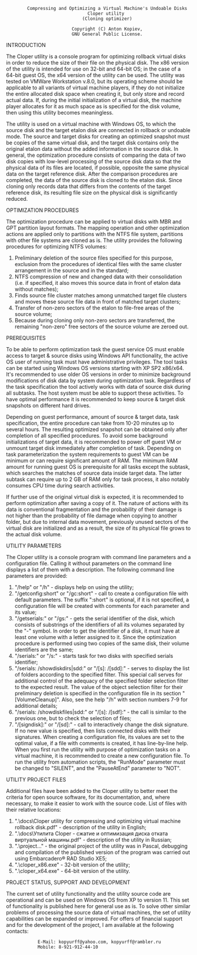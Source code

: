             Compressing and Optimizing a Virtual Machine's Undoable Disks
                                   Cloper utility
                                 (Cloning optimizer)

                             Copyright (C) Anton Kopiev,
                             GNU General Public License.

INTRODUCTION

 The Cloper utility is a console program for optimizing rollback virtual disks in order to reduce the size of their file on the physical disk. The x86 version of the utility is intended for use on 32-bit and 64-bit OS; in the case of a 64-bit guest OS, the x64 version of the utility can be used. The utility was tested on VMWare Workstation v.8.0, but its operating scheme should be applicable to all variants of virtual machine players, if they do not initialize the entire allocated disk space when creating it, but only store and record actual data. If, during the initial initialization of a virtual disk, the machine player allocates for it as much space as is specified for the disk volume, then using this utility becomes meaningless.
 
 The utility is used on a virtual machine with Windows OS, to which the source disk and the target etalon disk are connected in rollback or undoable mode. The source and target disks for creating an optimized snapshot must be copies of the same virtual disk, and the target disk contains only the original etalon data without the added information in the source disk. In general, the optimization procedure consists of comparing the data of two disk copies with low-level processing of the source disk data so that the physical data of its files are located, if possible, opposite the same physical data on the target reference disk. After the comparison procedures are completed, the data of the source disk is cloned to the etalon disk. Since cloning only records data that differs from the contents of the target reference disk, its resulting file size on the physical disk is significantly reduced.

OPTIMIZATION PROCEDURES

 The optimization procedure can be applied to virtual disks with MBR and GPT partition layout formats. The mapping operation and other optimization actions are applied only to partitions with the NTFS file system, partitions with other file systems are cloned as is. The utility provides the following procedures for optimizing NTFS volumes:
1. Preliminary deletion of the source files specified for this purpose, exclusion from the procedures of identical files with the same cluster arrangement in the source and in the standard;
2. NTFS compression of new and changed data with their consolidation (i.e. if specified, it also moves this source data in front of etalon data without matches);
3. Finds source file cluster matches among unmatched target file clusters and moves these source file data in front of matched target clusters;
4. Transfer of non-zero sectors of the etalon to file-free areas of the source volume;
5. Because during cloning only non-zero sectors are transferred, the remaining "non-zero" free sectors of the source volume are zeroed out.

PREREQUISITES

 To be able to perform optimization task the guest service OS must enable access to target & source disks using Windows API functionality, the active OS user of running task must have administrative privileges. The tool tasks can be started using Windows OS versions starting with XP SP2 x86/x64. It's recommended to use older OS versions in order to minimize background modifications of disk data by system during optimization task. Regardless of the task specification the tool actively works with data of source disk during all subtasks. The host system must be able to support these activities. To have optimal performance it is recommended to keep source & target disk snapshots on different hard drives.
 
 Depending on guest performance, amount of source & target data, task specification, the entire procedure can take from 10-20 minutes up to several hours. The resulting optimized snapshot can be obtained only after completion of all specified procedures. To avoid some background initializations of target data, it is recommended to power off guest VM or unmount target disk immediately after completion of task. Depending on task parameterization the system requirements to guest VM can be minimum or can require significant amount of RAM. The minimum RAM amount for running guest OS is prerequisite for all tasks except the subtask, which searches the matches of source data inside target data. The latter subtask can require up to 2 GB of RAM only for task process, it also notably consumes CPU time during search activities.

  If further use of the original virtual disk is expected, it is recommended to perform optimization after saving a copy of it. The nature of actions with its data is conventional fragmentation and the probability of their damage is not higher than the probability of file damage when copying to another folder, but due to internal data movement, previously unused sectors of the virtual disk are initialized and as a result, the size of its physical file grows to the actual disk volume.

UTILITY PARAMETERS

 The Cloper utility is a console program with command line parameters and a configuration file. Calling it without parameters on the command line displays a list of them with a description. The following command line parameters are provided:
1. "/help" or  "/h" - displays help on using the utility;
2. "/getconfig:short" or "/gc:short" - call to create a configuration file with default parameters. The suffix ":short" is optional, if it is not specified, a configuration file will be created with comments for each parameter and its value;
3. "/getserials:<drive letter>" or "/gs:<drive letter>" - gets the serial identifier of the disk, which consists of substrings of the identifiers of all its volumes separated by the "-" symbol. In order to get the identifier of a disk, it must have at least one volume with a letter assigned to it. Since the optimization procedure is performed using two copies of the same disk, their volume identifiers are the same;
4. "/serials:<serials>" or "/s:<serials>" - starts task for two disks with specified serials identifier;
5. "/serials:<serials> /showdiskdirs|sdd:<folders filter>" or "/[s]:<serials> /[sdd]:<folders filter>" - serves to display the list of folders according to the specified filter. This special call serves for additional control of the adequacy of the specified folder selection filter to the expected result. The value of the object selection filter for their preliminary deletion is specified in the configuration file in its section "[VolumeCleanup]". Also, see the help "/h" with section numbers 7-9 for additional details;
6. "/serials:<serials> /showdiskfiles|sdd:<files filter>" or "/[s]:<serials> /[sdf]:<files filter>" - the call is similar to the previous one, but to check the selection of files;
7. "/[signdisk]:<new signature>" or "/[sd]:<new signature>" - call to interactively change the disk signature. If no new value is specified, then lists connected disks with their signatures.
 When creating a configuration file, its values are set to the optimal value, if a file with comments is created, it has line-by-line help. When you first run the utility with purpose of optimization tasks on a virtual machine, it is recommended to create a new configuration file. To run the utility from automation scripts, the "RunMode" parameter must be changed to "SILENT", and the "PauseAtEnd" parameter to "NOT".

UTILITY PROJECT FILES

 Additional files have been added to the Cloper utility to better meet the criteria for open source software, for its documentation, and, where necessary, to make it easier to work with the source code. List of files with their relative locations:
1. ".\docs\Cloper utility for compressing and optimizing virtual machine rollback disk.pdf" - description of the utility in English;
2. ".\docs\Утилита Cloper - сжатие и оптимизация диска отката виртуальной машины.pdf" - description of the utility in Russian;
3. ".\project\..." - the original project of the utility was in Pascal, debugging and compilation of the published version of the program was carried out using Embarcadero® RAD Studio XE5;
4. ".\cloper_x86.exe" - 32-bit version of the utility;
5. ".\cloper_x64.exe" - 64-bit version of the utility.

PROJECT STATUS, SUPPORT AND DEVELOPMENT

 The current set of utility functionality and the utility source code are operational and can be used on Windows OS from XP to version 11. This set of functionality is published here for general use as is. To solve other similar problems of processing the source data of virtual machines, the set of utility capabilities can be expanded or improved. For offers of financial support and for the development of the project, I am available at the following contacts:
 
                E-Mail:	kopyurff@yahoo.com, kopyurff@rambler.ru
                Mobile:	8-921-912-44-10

